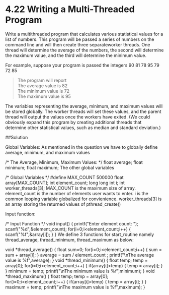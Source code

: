 # 4.22 Writing a Multi-Threaded Program

Write a multithreaded program that calculates various statistical values
for a list of numbers. This program will be passed a series of numbers
on the command line and will then create three separateworker threads.
One thread will determine the average of the numbers, the second will
determine the maximum value, and the third will determine the minimum
value. 

For example, suppose your program is passed the integers
90 81 78 95 79 72 85

>The program will report<br>
>The average value is 82<br>
>The minimum value is 72<br>
>The maximum value is 95<br>

The variables representing the average, minimum, and maximum values
will be stored globally. The worker threads will set these values, and
the parent thread will output the values once the workers have exited.
(We could obviously expand this program by creating additional threads
that determine other statistical values, such as median and standard
deviation.)

##Solution

Global Variables: As mentioned in the question we have to globally define average, minimum, and maximum values

/*  The Average, Minimum, Maximum Values: */
float average;
float minimum;
float maximum;
The other global variables

/*  Global Variables    */
#define MAX_COUNT 500000
float array[MAX_COUNT];
int element_count;
long long int i;
int worker_threads[3];
MAX_COUNT is the maximum size of array. element_count is the number of elements user wants to enter. i is the common looping variable globalized for convienience. worker_threads[3] is an array storing the returned values of pthread_create()

Input function:

/*  Input Function  */
void input()
{
    printf("Enter element count: ");
    scanf("%d",&element_count);
    for(i=0;i<element_count;i++)
    {
        scanf("%f",&array[i]);
    }
}
We define 3 functions for start_routine namely thread_average, thread_minimum, thread_maximum as below:

void *thread_average()
{
    float sum=0;
    for(i=0;i<element_count;i++)
    {
        sum  = sum + array[i];
    }
    average = sum / element_count ;
    printf("\nThe average value is %f",average);
}
void *thread_minimum()
{
    float temp;
    temp = array[0];
    for(i=0;i<element_count;i++)
    {
        if(array[i]<temp)
        {
            temp = array[i];
        }
    }
    minimum = temp;
    printf("\nThe minimum value is %f",minimum);
}
void *thread_maximum()
{
    float temp;
    temp = array[0];
    for(i=0;i<element_count;i++)
    {
        if(array[i]>temp)
        {
            temp = array[i];
        }
    }
    maximum = temp;
    printf("\nThe maximum value is %f",maximum);
}
